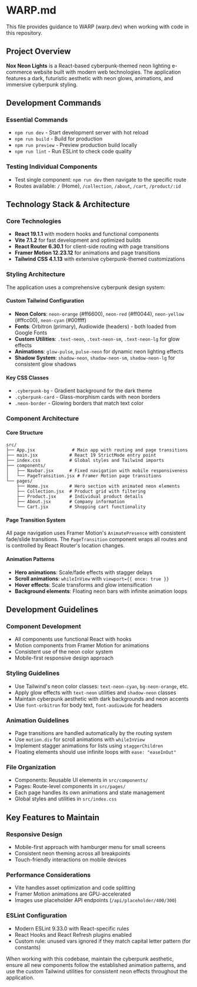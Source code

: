 # WARP.md

This file provides guidance to WARP (warp.dev) when working with code in this repository.

## Project Overview

**Nox Neon Lights** is a React-based cyberpunk-themed neon lighting e-commerce website built with modern web technologies. The application features a dark, futuristic aesthetic with neon glows, animations, and immersive cyberpunk styling.

## Development Commands

### Essential Commands
- `npm run dev` - Start development server with hot reload
- `npm run build` - Build for production
- `npm run preview` - Preview production build locally
- `npm run lint` - Run ESLint to check code quality

### Testing Individual Components
- Test single component: `npm run dev` then navigate to the specific route
- Routes available: `/` (Home), `/collection`, `/about`, `/cart`, `/product/:id`

## Technology Stack & Architecture

### Core Technologies
- **React 19.1.1** with modern hooks and functional components
- **Vite 7.1.2** for fast development and optimized builds
- **React Router 6.30.1** for client-side routing with page transitions
- **Framer Motion 12.23.12** for animations and page transitions
- **Tailwind CSS 4.1.13** with extensive cyberpunk-themed customizations

### Styling Architecture
The application uses a comprehensive cyberpunk design system:

#### Custom Tailwind Configuration
- **Neon Colors**: `neon-orange` (#ff6600), `neon-red` (#ff0044), `neon-yellow` (#ffcc00), `neon-cyan` (#00ffff)
- **Fonts**: Orbitron (primary), Audiowide (headers) - both loaded from Google Fonts
- **Custom Utilities**: `.text-neon`, `.text-neon-sm`, `.text-neon-lg` for glow effects
- **Animations**: `glow-pulse`, `pulse-neon` for dynamic neon lighting effects
- **Shadow System**: `shadow-neon`, `shadow-neon-sm`, `shadow-neon-lg` for consistent glow shadows

#### Key CSS Classes
- `.cyberpunk-bg` - Gradient background for the dark theme
- `.cyberpunk-card` - Glass-morphism cards with neon borders
- `.neon-border` - Glowing borders that match text color

### Component Architecture

#### Core Structure
```
src/
├── App.jsx              # Main app with routing and page transitions
├── main.jsx            # React 19 StrictMode entry point
├── index.css           # Global styles and Tailwind imports
├── components/
│   ├── Navbar.jsx      # Fixed navigation with mobile responsiveness
│   └── PageTransition.jsx # Framer Motion page transitions
└── pages/
    ├── Home.jsx        # Hero section with animated neon elements
    ├── Collection.jsx  # Product grid with filtering
    ├── Product.jsx     # Individual product details
    ├── About.jsx       # Company information
    └── Cart.jsx        # Shopping cart functionality
```

#### Page Transition System
All page navigation uses Framer Motion's `AnimatePresence` with consistent fade/slide transitions. The `PageTransition` component wraps all routes and is controlled by React Router's location changes.

#### Animation Patterns
- **Hero animations**: Scale/fade effects with stagger delays
- **Scroll animations**: `whileInView` with `viewport={{ once: true }}`
- **Hover effects**: Scale transforms and glow intensification
- **Background elements**: Floating neon bars with infinite animation loops

## Development Guidelines

### Component Development
- All components use functional React with hooks
- Motion components from Framer Motion for animations
- Consistent use of the neon color system
- Mobile-first responsive design approach

### Styling Guidelines
- Use Tailwind's neon color classes: `text-neon-cyan`, `bg-neon-orange`, etc.
- Apply glow effects with `text-neon` utilities and `shadow-neon` classes
- Maintain cyberpunk aesthetic with dark backgrounds and neon accents
- Use `font-orbitron` for body text, `font-audiowide` for headers

### Animation Guidelines
- Page transitions are handled automatically by the routing system
- Use `motion.div` for scroll animations with `whileInView`
- Implement stagger animations for lists using `staggerChildren`
- Floating elements should use infinite loops with `ease: "easeInOut"`

### File Organization
- Components: Reusable UI elements in `src/components/`
- Pages: Route-level components in `src/pages/`
- Each page handles its own animations and state management
- Global styles and utilities in `src/index.css`

## Key Features to Maintain

### Responsive Design
- Mobile-first approach with hamburger menu for small screens
- Consistent neon theming across all breakpoints
- Touch-friendly interactions on mobile devices

### Performance Considerations
- Vite handles asset optimization and code splitting
- Framer Motion animations are GPU-accelerated
- Images use placeholder API endpoints (`/api/placeholder/400/300`)

### ESLint Configuration
- Modern ESLint 9.33.0 with React-specific rules
- React Hooks and React Refresh plugins enabled
- Custom rule: unused vars ignored if they match capital letter pattern (for constants)

When working with this codebase, maintain the cyberpunk aesthetic, ensure all new components follow the established animation patterns, and use the custom Tailwind utilities for consistent neon effects throughout the application.
